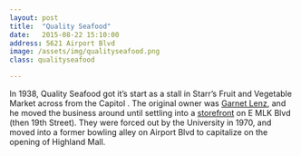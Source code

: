 ```yaml
---
layout: post
title:  "Quality Seafood"
date:   2015-08-22 15:10:00
address: 5621 Airport Blvd
image: /assets/img/qualityseafood.png
class: qualityseafood

---
```

In 1938, Quality Seafood got it’s start as a stall in Starr’s Fruit and Vegetable Market across from the Capitol . The original owner was [Garnet Lenz](https://qualityseafood.files.wordpress.com/2010/08/img003.jpg), and he moved the business around until settling into a [storefront](https://qualityseafood.files.wordpress.com/2010/08/img001.jpg) on E MLK Blvd (then 19th Street). They were forced out by the University in 1970, and moved into a former bowling alley on Airport Blvd to capitalize on the opening of Highland Mall. 
